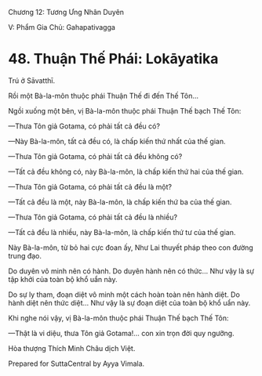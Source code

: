  

Chương 12: Tương Ưng Nhân Duyên

V: Phẩm Gia Chủ: Gahapativagga

# 48\. Thuận Thế Phái: Lokāyatika

Trú ở Sāvatthī.

Rồi một Bà-la-môn thuộc phái Thuận Thế đi đến Thế Tôn…

Ngồi xuống một bên, vị Bà-la-môn thuộc phái Thuận Thế bạch Thế Tôn:

—Thưa Tôn giả Gotama, có phải tất cả đều có?

—Này Bà-la-môn, tất cả đều có, là chấp kiến thứ nhất của thế gian.

—Thưa Tôn giả Gotama, có phải tất cả đều không có?

—Tất cả đều không có, này Bà-la-môn, là chấp kiến thứ hai của thế gian.

—Thưa Tôn giả Gotama, có phải tất cả đều là một?

—Tất cả đều là một, này Bà-la-môn, là chấp kiến thứ ba của thế gian.

—Thưa Tôn giả Gotama, có phải tất cả đều là nhiều?

—Tất cả đều là nhiều, này Bà-la-môn, là chấp kiến thứ tư của thế gian.

Này Bà-la-môn, từ bỏ hai cực đoan ấy, Như Lai thuyết pháp theo con đường trung đạo.

Do duyên vô minh nên có hành. Do duyên hành nên có thức… Như vậy là sự tập khởi của toàn bộ khổ uẩn này.

Do sự ly tham, đoạn diệt vô minh một cách hoàn toàn nên hành diệt. Do hành diệt nên thức diệt… Như vậy là sự đoạn diệt của toàn bộ khổ uẩn này.

Khi nghe nói vậy, vị Bà-la-môn thuộc phái Thuận Thế bạch Thế Tôn:

—Thật là vi diệu, thưa Tôn giả Gotama!… con xin trọn đời quy ngưỡng.

Hòa thượng Thích Minh Châu dịch Việt.

Prepared for SuttaCentral by Ayya Vimala.